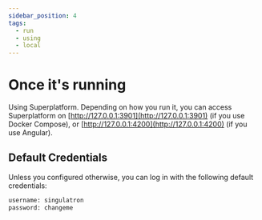 ```yaml
---
sidebar_position: 4
tags:
  - run
  - using
  - local
---
```


# Once it's running

Using Superplatform. Depending on how you run it, you can access Superplatform on [http://127.0.0.1:3901](http://127.0.0.1:3901) (if you use Docker Compose), or [http://127.0.0.1:4200](http://127.0.0.1:4200) (if you use Angular).

## Default Credentials

Unless you configured otherwise, you can log in with the following default credentials:

```sh
username: singulatron
password: changeme
```
